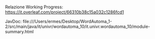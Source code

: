 Relazione Working Progress:
https://it.overleaf.com/project/66310b38c15a032c1286fcd1

JavDoc:
file:///Users/ermes/Desktop/WordAutoma_1-2/src/main/java/it/univr/wordautoma_10/it.univr.wordautoma_10/module-summary.html
